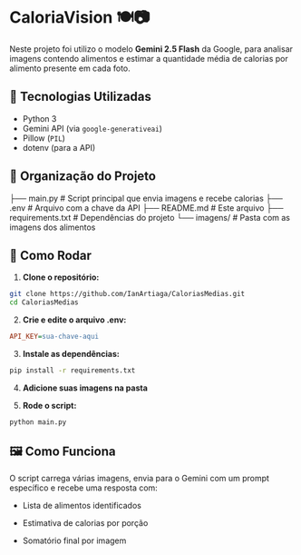 # CaloriaVision 🍽️📷

Neste projeto foi utilizo o modelo **Gemini 2.5 Flash** da Google, para analisar imagens contendo alimentos e estimar a quantidade média de calorias por alimento presente em cada foto.

## 🔧 Tecnologias Utilizadas

- Python 3
- Gemini API (via `google-generativeai`)
- Pillow (`PIL`)
- dotenv (para a API)

## 📂 Organização do Projeto
├── main.py             # Script principal que envia imagens e recebe calorias
├── .env                # Arquivo com a chave da API 
├── README.md           # Este arquivo
├── requirements.txt    # Dependências do projeto
└── imagens/            # Pasta com as imagens dos alimentos

## 🚀 Como Rodar

1. **Clone o repositório:**

```bash
git clone https://github.com/IanArtiaga/CaloriasMedias.git
cd CaloriasMedias
```

2. **Crie e edite o arquivo .env:**

```ini
API_KEY=sua-chave-aqui
```

3. **Instale as dependências:**

```bash
pip install -r requirements.txt
```

4. **Adicione suas imagens na pasta**

5. **Rode o script:**

```bash
python main.py
```

## 🖼️ Como Funciona

O script carrega várias imagens, envia para o Gemini com um prompt específico e recebe uma resposta com:

* Lista de alimentos identificados

* Estimativa de calorias por porção

* Somatório final por imagem
